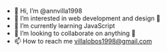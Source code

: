 - 👋 Hi, I’m @annvilla1998
- 👀 I’m interested in web development and design 🎨
- 🌱 I’m currently learning JavaScript
- 💞️ I’m looking to collaborate on anything 🤝
- 📫 How to reach me villalobos1998@gmail.com

<!---
annvilla1998/annvilla1998 is a ✨ special ✨ repository because its `README.md` (this file) appears on your GitHub profile.
You can click the Preview link to take a look at your changes.
--->
